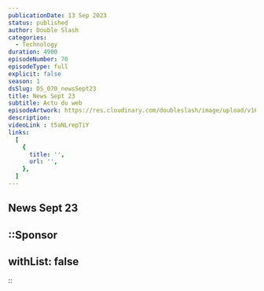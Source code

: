 ```yaml
---
publicationDate: 13 Sep 2023
status: published
author: Double Slash
categories:
  - Technology
duration: 4900
episodeNumber: 70
episodeType: full
explicit: false
season: 1
dsSlug: DS_070_newsSept23
title: News Sept 23
subtitle: Actu du web 
episodeArtwork: https://res.cloudinary.com/doubleslash/image/upload/v1694509731/episode/ART_70_newsSept_ttfzcs.png
description: 
videoLink : t5aNLrepTiY
links:
  [
    {
      title: '',
      url: '',
    },
  ]
---
```

## News Sept 23


::Sponsor
---
withList: false
---
::
